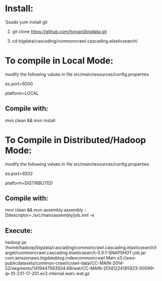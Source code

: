 Install:
========

1)sudo yum install git

2) git clone https://github.com/hvivani/bigdata.git

3) cd bigdata/cascading/commoncrawl.cascading.elasticsearch/

To compile in Local Mode:
=========================
modify the following values in file src/main/resources/config.properties

es.port=9200

platform=LOCAL

Compile with:
-------------

mvn clean && mvn install

To Compile in Distributed/Hadoop Mode:
======================================

modify the following values in file src/main/resources/config.properties

es.port=9202

platform=DISTRIBUTED

Compile with:
-------------

mvn clean && mvn assembly:assembly -Ddescriptor=./src/main/assembly/job.xml -e

Execute:
--------

hadoop jar /home/hadoop/bigdata/cascading/commoncrawl.cascading.elasticsearch/target/commoncrawl.cascading.elasticsearch-0.0.1-SNAPSHOT-job.jar com.amazonaws.bigdatablog.indexcommoncrawl.Main s3://aws-publicdatasets/common-crawl/crawl-data/CC-MAIN-2014-52/segments/1419447563504.69/wat/CC-MAIN-20141224185923-00099-ip-10-231-17-201.ec2.internal.warc.wat.gz
